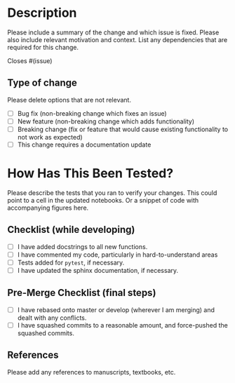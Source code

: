 # Description

Please include a summary of the change and which issue is fixed. Please also include relevant motivation and context. List any dependencies that are required for this change.

Closes #(issue)

## Type of change

Please delete options that are not relevant.

-   [ ]  Bug fix (non-breaking change which fixes an issue)
-   [ ]  New feature (non-breaking change which adds functionality)
-   [ ]  Breaking change (fix or feature that would cause existing functionality to not work as expected)
-   [ ]  This change requires a documentation update

# How Has This Been Tested?

Please describe the tests that you ran to verify your changes. This could point to a cell in the updated notebooks. Or a snippet of code with accompanying figures here.

## Checklist (while developing)

-   [ ]  I have added docstrings to all new functions.
-   [ ]  I have commented my code, particularly in hard-to-understand areas
-   [ ]  Tests added for `pytest`, if necessary.
-   [ ]  I have updated the sphinx documentation, if necessary.

## Pre-Merge Checklist (final steps)

-   [ ]  I have rebased onto master or develop (wherever I am merging) and dealt with any conflicts.
-   [ ]  I have squashed commits to a reasonable amount, and force-pushed the squashed commits.

## References

Please add any references to manuscripts, textbooks, etc.
